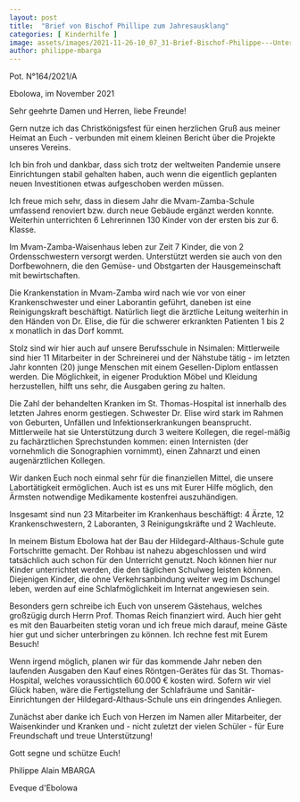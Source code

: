 ```yaml
---
layout: post
title:  "Brief von Bischof Phillipe zum Jahresausklang"
categories: [ Kinderhilfe ]
image: assets/images/2021-11-26-10_07_31-Brief-Bischof-Philippe---Unterschrift.png
author: philippe-mbarga
---
```


Pot. N°164/2021/A

Ebolowa, im November 2021

Sehr geehrte Damen und Herren, liebe Freunde!

Gern nutze ich das Christkönigsfest für einen herzlichen Gruß aus meiner Heimat an Euch - verbunden mit einem kleinen Bericht über die Projekte unseres Vereins.

Ich bin froh und dankbar, dass sich trotz der weltweiten Pandemie unsere Einrichtungen stabil gehalten haben, auch wenn die eigentlich geplanten neuen Investitionen etwas aufgeschoben werden müssen.

Ich freue mich sehr, dass in diesem Jahr die Mvam-Zamba-Schule umfassend renoviert bzw. durch neue Gebäude ergänzt werden konnte. Weiterhin unterrichten 6 Lehrerinnen 130 Kinder von der ersten bis zur 6. Klasse.

Im Mvam-Zamba-Waisenhaus leben zur Zeit 7 Kinder, die von 2 Ordensschwestern versorgt werden. Unterstützt werden sie auch von den Dorfbewohnern, die den Gemüse- und Obstgarten der Hausgemeinschaft mit bewirtschaften.

Die Krankenstation in Mvam-Zamba wird nach wie vor von einer Krankenschwester und einer Laborantin geführt, daneben ist eine Reinigungskraft beschäftigt. Natürlich liegt die ärztliche Leitung weiterhin in den Händen von Dr. Elise, die für die schwerer erkrankten Patienten 1 bis 2 x monatlich in das Dorf kommt.

Stolz sind wir hier auch auf unsere Berufsschule in Nsimalen: Mittlerweile sind hier 11 Mitarbeiter in der Schreinerei und der Nähstube tätig - im letzten Jahr konnten (20) junge Menschen mit einem Gesellen-Diplom entlassen werden. Die Möglichkeit, in eigener Produktion Möbel und Kleidung herzustellen, hilft uns sehr, die Ausgaben gering zu halten.

Die Zahl der behandelten Kranken im St. Thomas-Hospital ist innerhalb des letzten Jahres enorm gestiegen. Schwester Dr. Elise wird stark im Rahmen von Geburten, Unfällen und Infektionserkrankungen beansprucht. Mittlerweile hat sie Unterstützung durch 3 weitere Kollegen, die regel-mäßig zu fachärztlichen Sprechstunden kommen: einen Internisten (der vornehmlich die Sonographien vornimmt), einen Zahnarzt und einen augenärztlichen Kollegen.

Wir danken Euch noch einmal sehr für die finanziellen Mittel, die unsere Labortätigkeit ermöglichen. Auch ist es uns mit Eurer Hilfe möglich, den Ärmsten notwendige Medikamente kostenfrei auszuhändigen.

Insgesamt sind nun 23 Mitarbeiter im Krankenhaus beschäftigt: 4 Ärzte, 12 Krankenschwestern, 2 Laboranten, 3 Reinigungskräfte und 2 Wachleute.

In meinem Bistum Ebolowa hat der Bau der Hildegard-Althaus-Schule gute Fortschritte gemacht. Der Rohbau ist nahezu abgeschlossen und wird tatsächlich auch schon für den Unterricht genutzt. Noch können hier nur Kinder unterrichtet werden, die den täglichen Schulweg leisten können. Diejenigen Kinder, die ohne Verkehrsanbindung weiter weg im Dschungel leben, werden auf eine Schlafmöglichkeit im Internat angewiesen sein.

Besonders gern schreibe ich Euch von unserem Gästehaus, welches großzügig durch Herrn Prof. Thomas Reich finanziert wird. Auch hier geht es mit den Bauarbeiten stetig voran und ich freue mich darauf, meine Gäste hier gut und sicher unterbringen zu können. Ich rechne fest mit Eurem Besuch!

Wenn irgend möglich, planen wir für das kommende Jahr neben den laufenden Ausgaben den Kauf eines Röntgen-Gerätes für das St. Thomas-Hospital, welches voraussichtlich 60.000 € kosten wird. Sofern wir viel Glück haben, wäre die Fertigstellung der Schlafräume und Sanitär-Einrichtungen der Hildegard-Althaus-Schule uns ein dringendes Anliegen.

Zunächst aber danke ich Euch von Herzen im Namen aller Mitarbeiter, der Waisenkinder und Kranken und - nicht zuletzt der vielen Schüler - für Eure Freundschaft und treue Unterstützung!

 

Gott segne und schütze Euch!

 

Philippe Alain MBARGA 

 

Eveque d'Ebolowa